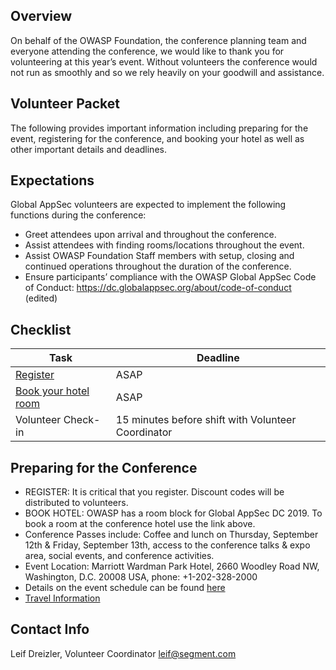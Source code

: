 
## Overview
On behalf of the OWASP Foundation, the conference planning team and everyone attending the conference, we would like to thank you for volunteering at this year’s event. Without volunteers the conference would not run as smoothly and so we rely heavily on your goodwill and assistance.

## Volunteer Packet
The following provides important information including preparing for the event, registering for the conference, and booking your hotel as well as other important details and deadlines. 

## Expectations
Global AppSec volunteers are expected to implement the following functions during the conference:
* Greet attendees upon arrival and throughout the conference.
* Assist attendees with finding rooms/locations throughout the event.
* Assist OWASP Foundation Staff members with setup, closing and continued operations throughout the duration of the conference.
* Ensure participants’ compliance with the OWASP Global AppSec Code of Conduct:  https://dc.globalappsec.org/about/code-of-conduct (edited) 

## Checklist

| Task | Deadline | 
| ------------- | ------------- |
| [Register](https://www.regonline.com/registration/login.aspx?eventID=2566994) |  ASAP | 
| [Book your hotel room](https://book.passkey.com/go/appsec2019) |  ASAP | 
| Volunteer Check-in | 15 minutes before shift with Volunteer Coordinator | 

## Preparing for the Conference
* REGISTER: It is critical that you register. Discount codes will be distributed to volunteers.
* BOOK HOTEL: OWASP has a room block for Global AppSec DC 2019. To book a room at the conference hotel use the link above.
* Conference Passes include: Coffee and lunch on Thursday, September 12th & Friday, September 13th, access to the conference talks & expo area, social events, and conference activities.
* Event Location:  Marriott Wardman Park Hotel, 2660 Woodley Road NW, Washington, D.C. 20008 USA, phone: +1-202-328-2000
* Details on the event schedule can be found [here](https://dc.globalappsec.org/program/schedule)
* [Travel Information](https://dc.globalappsec.org/venue/transportation)

## Contact Info

Leif Dreizler, Volunteer Coordinator
leif@segment.com

